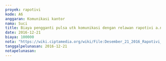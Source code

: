 ```yaml
---
proyek: rapotivi
kode: A6
anggaran: Komunikasi kantor
nama: Suci
title: Biaya pengganti pulsa utk komunikasi dengan relawan rapotivi a.n Aya
date: 2016-12-21
biaya: 100000
nota: "https://wiki.ciptamedia.org/wiki/File:Desember_21_2016_Rapotivi_A6_Biaya_komunikasi_dgn_relawan.jpg"
tanggalpelunasan: 2016-12-21
notapelunasan:
---
```


